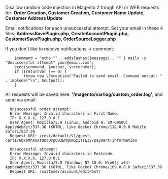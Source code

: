 Disallow random code injection in Magento 2 trough API or WEB requests for:
**Order Creation, Customer Creation, Customer Name Update, Customer Address Update**

Email notifications for each unsuccessful attempt.
Set your email in these 4 files:
    **AddressSavePlugin.php, CreateAccountPlugin.php, CustomerSavePlugin.php, OrderSourceLogger.php**
    
If you don't like to receive notifications -> comment:

        $command = 'echo "' . addslashes($message) . '" | mailx -s "Unsuccessful attempt" your@email.com';
        exec($command, $output, $returnVar);
        if ($returnVar !== 0) {
            throw new \Exception("Failed to send email. Command output: " . implode("\n", $output));
        }
All requests will be saved here:     **'/magento/var/log/custom_order.log'**; and send via email:

      Unsuccessful order attempt:
      Error Message: Invalid characters in First Name.
      IP: X.X.X.X, 127.0.0.1
      User Agent: Mozilla/5.0 (Linux; Android 9; SM-G950U) AppleWebKit/537.36 (KHTML, like Gecko) Chrome/112.0.0.0 Mobile Safari/537.36
      Request URI: /rest/default/V1/guest-carts/6DxbMhXoXtUDcOrpOU2EMqOmGzITsEIy/payment-information

      Unsuccessful attempt:
      Error Message: Invalid characters in Postcode.
      IP: X.X.X.X, 127.0.0.1
      User Agent: Mozilla/5.0 (Windows NT 10.0; Win64; x64) AppleWebKit/537.36 (KHTML, like Gecko) Chrome/109.0.0.0 Safari/537.36
      Request URI: /customer/account/editPost/
